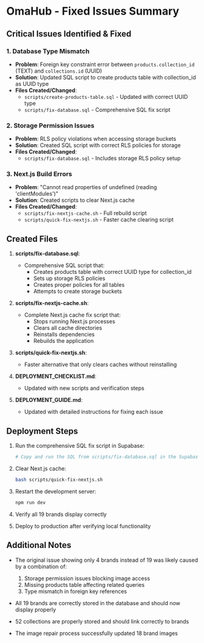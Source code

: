 # OmaHub - Fixed Issues Summary

## Critical Issues Identified & Fixed

### 1. Database Type Mismatch

- **Problem**: Foreign key constraint error between `products.collection_id` (TEXT) and `collections.id` (UUID)
- **Solution**: Updated SQL script to create products table with collection_id as UUID type
- **Files Created/Changed**:
  - `scripts/create-products-table.sql` - Updated with correct UUID type
  - `scripts/fix-database.sql` - Comprehensive SQL fix script

### 2. Storage Permission Issues

- **Problem**: RLS policy violations when accessing storage buckets
- **Solution**: Created SQL script with correct RLS policies for storage
- **Files Created/Changed**:
  - `scripts/fix-database.sql` - Includes storage RLS policy setup

### 3. Next.js Build Errors

- **Problem**: "Cannot read properties of undefined (reading 'clientModules')"
- **Solution**: Created scripts to clear Next.js cache
- **Files Created/Changed**:
  - `scripts/fix-nextjs-cache.sh` - Full rebuild script
  - `scripts/quick-fix-nextjs.sh` - Faster cache clearing script

## Created Files

1. **scripts/fix-database.sql**:

   - Comprehensive SQL script that:
     - Creates products table with correct UUID type for collection_id
     - Sets up storage RLS policies
     - Creates proper policies for all tables
     - Attempts to create storage buckets

2. **scripts/fix-nextjs-cache.sh**:

   - Complete Next.js cache fix script that:
     - Stops running Next.js processes
     - Clears all cache directories
     - Reinstalls dependencies
     - Rebuilds the application

3. **scripts/quick-fix-nextjs.sh**:

   - Faster alternative that only clears caches without reinstalling

4. **DEPLOYMENT_CHECKLIST.md**:

   - Updated with new scripts and verification steps

5. **DEPLOYMENT_GUIDE.md**:
   - Updated with detailed instructions for fixing each issue

## Deployment Steps

1. Run the comprehensive SQL fix script in Supabase:

   ```bash
   # Copy and run the SQL from scripts/fix-database.sql in the Supabase SQL Editor
   ```

2. Clear Next.js cache:

   ```bash
   bash scripts/quick-fix-nextjs.sh
   ```

3. Restart the development server:

   ```bash
   npm run dev
   ```

4. Verify all 19 brands display correctly

5. Deploy to production after verifying local functionality

## Additional Notes

- The original issue showing only 4 brands instead of 19 was likely caused by a combination of:

  1. Storage permission issues blocking image access
  2. Missing products table affecting related queries
  3. Type mismatch in foreign key references

- All 19 brands are correctly stored in the database and should now display properly
- 52 collections are properly stored and should link correctly to brands
- The image repair process successfully updated 18 brand images
